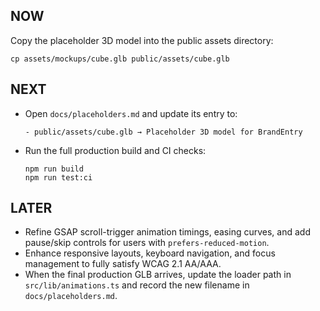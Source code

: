 ## NOW
Copy the placeholder 3D model into the public assets directory:
  ```
  cp assets/mockups/cube.glb public/assets/cube.glb
  ```

## NEXT
- Open `docs/placeholders.md` and update its entry to:
  ```
  - public/assets/cube.glb → Placeholder 3D model for BrandEntry
  ```
- Run the full production build and CI checks:
  ```
  npm run build
  npm run test:ci
  ```

## LATER
- Refine GSAP scroll-trigger animation timings, easing curves, and add pause/skip controls for users with `prefers-reduced-motion`.  
- Enhance responsive layouts, keyboard navigation, and focus management to fully satisfy WCAG 2.1 AA/AAA.  
- When the final production GLB arrives, update the loader path in `src/lib/animations.ts` and record the new filename in `docs/placeholders.md`.
